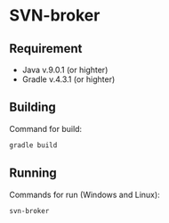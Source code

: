 # SVN-broker

## Requirement
* Java v.9.0.1 (or highter)
* Gradle v.4.3.1 (or highter)

## Building
Command for build:
``` bash
gradle build
```

## Running
Commands for run (Windows and Linux):
``` bash
svn-broker
```
